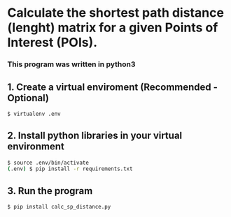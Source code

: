 # Calculate the shortest path distance (lenght)  matrix for a given Points of Interest (POIs).

### This program was written in python3

## 1. Create a virtual enviroment (Recommended - Optional)

```sh
$ virtualenv .env
```

## 2. Install python libraries in your virtual environment

```sh
$ source .env/bin/activate
(.env) $ pip install -r requirements.txt
```

## 3. Run the program

```sh
$ pip install calc_sp_distance.py
```
